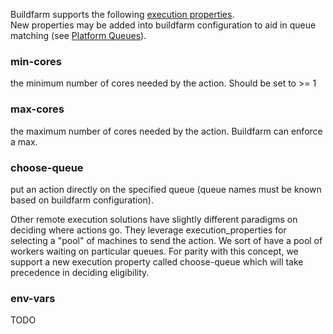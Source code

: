 Buildfarm supports the following [execution properties](https://docs.bazel.build/versions/master/be/common-definitions.html#common.exec_properties).  
New properties may be added into buildfarm configuration to aid in queue matching (see [Platform Queues](https://github.com/bazelbuild/bazel-buildfarm/wiki/Shard-Platform-Operation-Queue)).

### min-cores
the minimum number of cores needed by the action.  Should be set to >= 1

### max-cores
the maximum number of cores needed by the action. Buildfarm can enforce a max.

### choose-queue
put an action directly on the specified queue (queue names must be known based on buildfarm configuration).  

Other remote execution solutions have slightly different paradigms on deciding where actions go. They leverage execution_properties for selecting a "pool" of machines to send the action. We sort of have a pool of workers waiting on particular queues. For parity with this concept, we support a new execution property called choose-queue which will take precedence in deciding eligibility.

### env-vars
TODO